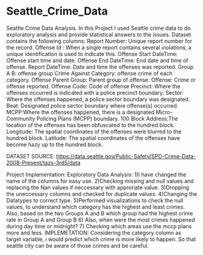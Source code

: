 # Seattle_Crime_Data

Seattle Crime Data Analysis. In this Project I used Seattle crime data to do exploratory analysis and provide statistical answers to the issues. 
Dataset contains the following columns: Report Number: Unique report number for the record. 
Offense Id : When a single report contains several violations, a unique identification is used to indicate this.
Offense Start DateTime: Offense start time and date.
Offense End DateTime: End date and time of offense.
Report DateTime: Date and time the offenses was reported.
Group A B: offense group
Crime Against Category: offense crime of each category.
Offense Parent Group: Parent group of offense.
Offense: Crime or offense reported.
Offense Code: Code of offense
Precinct: Where the offenses occurred is indicated with a police precinct boundary.
Sector: Where the offenses happened, a police sector boundary was designated.
Beat: Designated police sector boundary where offense(s) occurred.
MCPP:Where the offenses happened, there is a designated Micro-Community Policing Plans (MCPP) boundary.
100 Block Address:The location of the offenses has been obfuscated to the hundred block.
Longitude: The spatial coordinates of the offenses were blurred to the hundred block.
Latitude: The spatial coordinates of the offenses have become hazy up to the hundred block.

DATASET SOURCE:
https://data.seattle.gov/Public-Safety/SPD-Crime-Data-2008-Present/tazs-3rd5/data

Project Implementation:
Exploratory Data Analysis:
1)I have changed the name of the columns for easy use.
2)Checking missing and null values and replacing the Nan values if neccessary with approriate value.
3)Dropping the uneccessary columns and checked for duplicate values.
4)Changing the Datatypes to correct type.
5)Performed visualizations to check the null values, to understand which category has the highest and least crimes. Also, based on the two Groups A and B which group had the highest crime rate in Group A and Group B
6) Also, when were the most crimes happened during day time or midnight?
7) Checking which areas use the mccp plans more and less.
IMPLEMETATION:
Considering the category column as target variable, i would predict which crime is more likely to happen. So that seattle city can be aware of those crimes and be careful.
